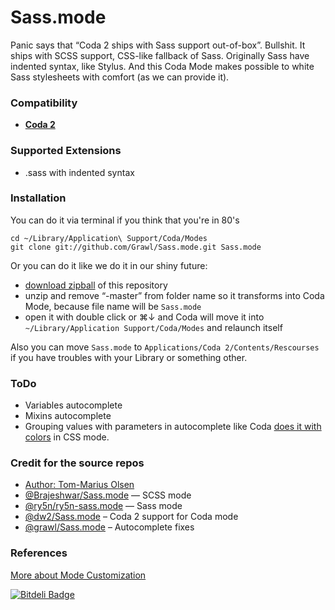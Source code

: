 # Sass.mode

Panic says that “Coda 2 ships with Sass support out-of-box”. Bullshit. It ships with SCSS support, CSS-like fallback of Sass. Originally Sass have indented syntax, like Stylus. And this Coda Mode makes possible to white Sass stylesheets with comfort (as we can provide it).

### Compatibility

+ **[Coda 2](http://www.panic.com/coda/)**

### Supported Extensions

+ .sass with indented syntax

### Installation

You can do it via terminal if you think that you're in 80's

	cd ~/Library/Application\ Support/Coda/Modes
	git clone git://github.com/Grawl/Sass.mode.git Sass.mode

Or you can do it like we do it in our shiny future:

+ [download zipball](master.zip) of this repository
+ unzip and remove “-master” from folder name so it transforms into Coda Mode, because file name will be `Sass.mode`
+ open it with double click or ⌘↓ and Coda will move it into `~/Library/Application Support/Coda/Modes` and relaunch itself

Also you can move `Sass.mode` to `Applications/Coda 2/Contents/Rescourses` if you have troubles with your Library or something other.

### ToDo

+ Variables autocomplete
+ Mixins autocomplete
+ Grouping values with parameters in autocomplete like Coda [does it with colors](http://d.pr/i/Ctdu) in CSS mode.

### Credit for the source repos

+ [Author: Tom-Marius Olsen](http://upstruct.svn.beanstalkapp.com/sass/)
+ [@Brajeshwar/Sass.mode](http://github.com/Brajeshwar/Sass.mode) — SCSS mode
+ [@ry5n/ry5n-sass.mode](https://github.com/ry5n/ry5n-sass.mode) — Sass mode
+ [@dw2/Sass.mode](https://github.com/dw2/Sass.mode) – Coda 2 support for Coda mode
+ [@grawl/Sass.mode](https://github.com/Grawl/Sass.mode) – Autocomplete fixes

### References

[More about Mode Customization](http://www.codingmonkeys.de/subethaedit/mode.html)

[![Bitdeli Badge](https://d2weczhvl823v0.cloudfront.net/grawl/sass.mode/trend.png)](https://bitdeli.com/free "Bitdeli Badge")
